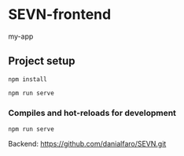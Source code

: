 # SEVN-frontend
my-app

## Project setup
```
npm install
```

```
npm run serve
```

### Compiles and hot-reloads for development
```
npm run serve
```

Backend: https://github.com/danialfaro/SEVN.git
